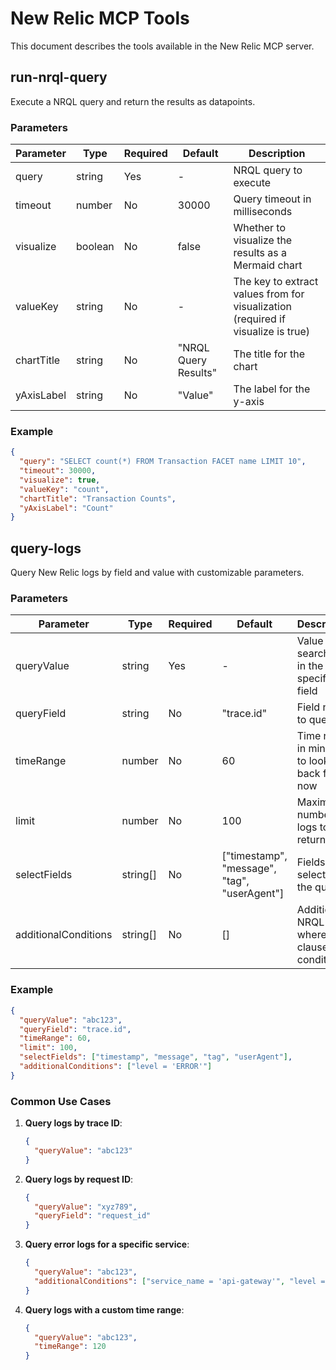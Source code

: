# New Relic MCP Tools

This document describes the tools available in the New Relic MCP server.

## run-nrql-query

Execute a NRQL query and return the results as datapoints.

### Parameters

| Parameter | Type | Required | Default | Description |
|-----------|------|----------|---------|-------------|
| query | string | Yes | - | NRQL query to execute |
| timeout | number | No | 30000 | Query timeout in milliseconds |
| visualize | boolean | No | false | Whether to visualize the results as a Mermaid chart |
| valueKey | string | No | - | The key to extract values from for visualization (required if visualize is true) |
| chartTitle | string | No | "NRQL Query Results" | The title for the chart |
| yAxisLabel | string | No | "Value" | The label for the y-axis |

### Example

```json
{
  "query": "SELECT count(*) FROM Transaction FACET name LIMIT 10",
  "timeout": 30000,
  "visualize": true,
  "valueKey": "count",
  "chartTitle": "Transaction Counts",
  "yAxisLabel": "Count"
}
```

## query-logs

Query New Relic logs by field and value with customizable parameters.

### Parameters

| Parameter | Type | Required | Default | Description |
|-----------|------|----------|---------|-------------|
| queryValue | string | Yes | - | Value to search for in the specified field |
| queryField | string | No | "trace.id" | Field name to query on |
| timeRange | number | No | 60 | Time range in minutes to look back from now |
| limit | number | No | 100 | Maximum number of logs to return |
| selectFields | string[] | No | ["timestamp", "message", "tag", "userAgent"] | Fields to select in the query |
| additionalConditions | string[] | No | [] | Additional NRQL where clause conditions |

### Example

```json
{
  "queryValue": "abc123",
  "queryField": "trace.id",
  "timeRange": 60,
  "limit": 100,
  "selectFields": ["timestamp", "message", "tag", "userAgent"],
  "additionalConditions": ["level = 'ERROR'"]
}
```

### Common Use Cases

1. **Query logs by trace ID**:
   ```json
   {
     "queryValue": "abc123"
   }
   ```

2. **Query logs by request ID**:
   ```json
   {
     "queryValue": "xyz789",
     "queryField": "request_id"
   }
   ```

3. **Query error logs for a specific service**:
   ```json
   {
     "queryValue": "abc123",
     "additionalConditions": ["service_name = 'api-gateway'", "level = 'ERROR'"]
   }
   ```

4. **Query logs with a custom time range**:
   ```json
   {
     "queryValue": "abc123",
     "timeRange": 120
   }